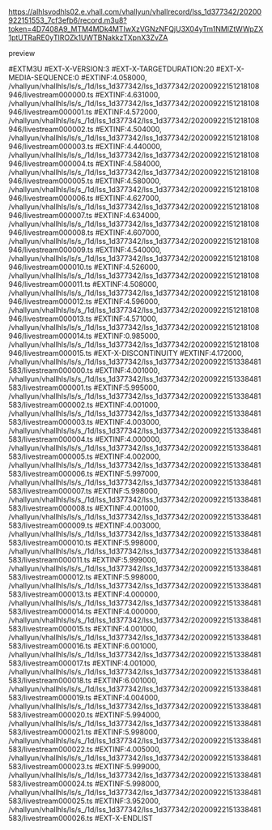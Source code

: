 https://alhlsvodhls02.e.vhall.com/vhallyun/vhallrecord/lss_1d377342/20200922151553_7cf3efb6/record.m3u8?token=4D7408A9_MTM4MDk4MTIwXzVGNzNFQjU3X04yTm1NMlZtWWpZX1ptUTRaRE0yTlROZk1UWTBNakkzTXpnX3ZvZA

preview

#EXTM3U
#EXT-X-VERSION:3
#EXT-X-TARGETDURATION:20
#EXT-X-MEDIA-SEQUENCE:0
#EXTINF:4.058000,
/vhallyun/vhallhls/ls/s_/1d/lss_1d377342/lss_1d377342/20200922151218108946/livestream000000.ts
#EXTINF:4.631000,
/vhallyun/vhallhls/ls/s_/1d/lss_1d377342/lss_1d377342/20200922151218108946/livestream000001.ts
#EXTINF:4.572000,
/vhallyun/vhallhls/ls/s_/1d/lss_1d377342/lss_1d377342/20200922151218108946/livestream000002.ts
#EXTINF:4.504000,
/vhallyun/vhallhls/ls/s_/1d/lss_1d377342/lss_1d377342/20200922151218108946/livestream000003.ts
#EXTINF:4.440000,
/vhallyun/vhallhls/ls/s_/1d/lss_1d377342/lss_1d377342/20200922151218108946/livestream000004.ts
#EXTINF:4.584000,
/vhallyun/vhallhls/ls/s_/1d/lss_1d377342/lss_1d377342/20200922151218108946/livestream000005.ts
#EXTINF:4.580000,
/vhallyun/vhallhls/ls/s_/1d/lss_1d377342/lss_1d377342/20200922151218108946/livestream000006.ts
#EXTINF:4.627000,
/vhallyun/vhallhls/ls/s_/1d/lss_1d377342/lss_1d377342/20200922151218108946/livestream000007.ts
#EXTINF:4.634000,
/vhallyun/vhallhls/ls/s_/1d/lss_1d377342/lss_1d377342/20200922151218108946/livestream000008.ts
#EXTINF:4.607000,
/vhallyun/vhallhls/ls/s_/1d/lss_1d377342/lss_1d377342/20200922151218108946/livestream000009.ts
#EXTINF:4.540000,
/vhallyun/vhallhls/ls/s_/1d/lss_1d377342/lss_1d377342/20200922151218108946/livestream000010.ts
#EXTINF:4.526000,
/vhallyun/vhallhls/ls/s_/1d/lss_1d377342/lss_1d377342/20200922151218108946/livestream000011.ts
#EXTINF:4.508000,
/vhallyun/vhallhls/ls/s_/1d/lss_1d377342/lss_1d377342/20200922151218108946/livestream000012.ts
#EXTINF:4.596000,
/vhallyun/vhallhls/ls/s_/1d/lss_1d377342/lss_1d377342/20200922151218108946/livestream000013.ts
#EXTINF:4.571000,
/vhallyun/vhallhls/ls/s_/1d/lss_1d377342/lss_1d377342/20200922151218108946/livestream000014.ts
#EXTINF:0.985000,
/vhallyun/vhallhls/ls/s_/1d/lss_1d377342/lss_1d377342/20200922151218108946/livestream000015.ts
#EXT-X-DISCONTINUITY
#EXTINF:4.172000,
/vhallyun/vhallhls/ls/s_/1d/lss_1d377342/lss_1d377342/20200922151338481583/livestream000000.ts
#EXTINF:4.001000,
/vhallyun/vhallhls/ls/s_/1d/lss_1d377342/lss_1d377342/20200922151338481583/livestream000001.ts
#EXTINF:5.995000,
/vhallyun/vhallhls/ls/s_/1d/lss_1d377342/lss_1d377342/20200922151338481583/livestream000002.ts
#EXTINF:4.001000,
/vhallyun/vhallhls/ls/s_/1d/lss_1d377342/lss_1d377342/20200922151338481583/livestream000003.ts
#EXTINF:4.003000,
/vhallyun/vhallhls/ls/s_/1d/lss_1d377342/lss_1d377342/20200922151338481583/livestream000004.ts
#EXTINF:4.000000,
/vhallyun/vhallhls/ls/s_/1d/lss_1d377342/lss_1d377342/20200922151338481583/livestream000005.ts
#EXTINF:4.002000,
/vhallyun/vhallhls/ls/s_/1d/lss_1d377342/lss_1d377342/20200922151338481583/livestream000006.ts
#EXTINF:5.997000,
/vhallyun/vhallhls/ls/s_/1d/lss_1d377342/lss_1d377342/20200922151338481583/livestream000007.ts
#EXTINF:5.998000,
/vhallyun/vhallhls/ls/s_/1d/lss_1d377342/lss_1d377342/20200922151338481583/livestream000008.ts
#EXTINF:4.001000,
/vhallyun/vhallhls/ls/s_/1d/lss_1d377342/lss_1d377342/20200922151338481583/livestream000009.ts
#EXTINF:4.003000,
/vhallyun/vhallhls/ls/s_/1d/lss_1d377342/lss_1d377342/20200922151338481583/livestream000010.ts
#EXTINF:5.998000,
/vhallyun/vhallhls/ls/s_/1d/lss_1d377342/lss_1d377342/20200922151338481583/livestream000011.ts
#EXTINF:5.999000,
/vhallyun/vhallhls/ls/s_/1d/lss_1d377342/lss_1d377342/20200922151338481583/livestream000012.ts
#EXTINF:5.998000,
/vhallyun/vhallhls/ls/s_/1d/lss_1d377342/lss_1d377342/20200922151338481583/livestream000013.ts
#EXTINF:4.000000,
/vhallyun/vhallhls/ls/s_/1d/lss_1d377342/lss_1d377342/20200922151338481583/livestream000014.ts
#EXTINF:4.000000,
/vhallyun/vhallhls/ls/s_/1d/lss_1d377342/lss_1d377342/20200922151338481583/livestream000015.ts
#EXTINF:4.001000,
/vhallyun/vhallhls/ls/s_/1d/lss_1d377342/lss_1d377342/20200922151338481583/livestream000016.ts
#EXTINF:6.001000,
/vhallyun/vhallhls/ls/s_/1d/lss_1d377342/lss_1d377342/20200922151338481583/livestream000017.ts
#EXTINF:4.001000,
/vhallyun/vhallhls/ls/s_/1d/lss_1d377342/lss_1d377342/20200922151338481583/livestream000018.ts
#EXTINF:6.001000,
/vhallyun/vhallhls/ls/s_/1d/lss_1d377342/lss_1d377342/20200922151338481583/livestream000019.ts
#EXTINF:4.004000,
/vhallyun/vhallhls/ls/s_/1d/lss_1d377342/lss_1d377342/20200922151338481583/livestream000020.ts
#EXTINF:5.994000,
/vhallyun/vhallhls/ls/s_/1d/lss_1d377342/lss_1d377342/20200922151338481583/livestream000021.ts
#EXTINF:5.998000,
/vhallyun/vhallhls/ls/s_/1d/lss_1d377342/lss_1d377342/20200922151338481583/livestream000022.ts
#EXTINF:4.005000,
/vhallyun/vhallhls/ls/s_/1d/lss_1d377342/lss_1d377342/20200922151338481583/livestream000023.ts
#EXTINF:5.999000,
/vhallyun/vhallhls/ls/s_/1d/lss_1d377342/lss_1d377342/20200922151338481583/livestream000024.ts
#EXTINF:5.998000,
/vhallyun/vhallhls/ls/s_/1d/lss_1d377342/lss_1d377342/20200922151338481583/livestream000025.ts
#EXTINF:3.952000,
/vhallyun/vhallhls/ls/s_/1d/lss_1d377342/lss_1d377342/20200922151338481583/livestream000026.ts
#EXT-X-ENDLIST



    
